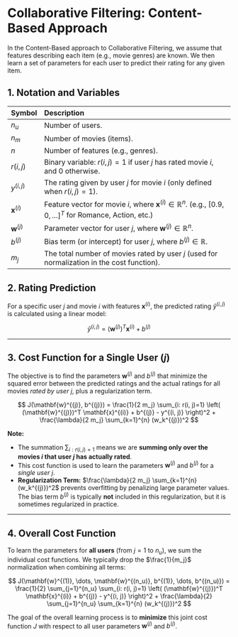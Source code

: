 # Collaborative Filtering: Content-Based Approach

In the Content-Based approach to Collaborative Filtering, we assume that features describing each item (e.g., movie genres) are known. We then learn a set of parameters for each user to predict their rating for any given item.

## 1. Notation and Variables

| Symbol | Description |
| :--- | :--- |
| $n_u$ | Number of users. |
| $n_m$ | Number of movies (items). |
| $n$ | Number of features (e.g., genres). |
| $r(i, j)$ | Binary variable: $r(i, j) = 1$ if user $j$ has rated movie $i$, and $0$ otherwise. |
| $y^{(i, j)}$ | The rating given by user $j$ for movie $i$ (only defined when $r(i, j)=1$). |
| $\mathbf{x}^{(i)}$ | Feature vector for movie $i$, where $\mathbf{x}^{(i)} \in \mathbb{R}^n$. (e.g., $[0.9, 0, \dots]^T$ for Romance, Action, etc.) |
| $\mathbf{w}^{(j)}$ | Parameter vector for user $j$, where $\mathbf{w}^{(j)} \in \mathbb{R}^n$. |
| $b^{(j)}$ | Bias term (or intercept) for user $j$, where $b^{(j)} \in \mathbb{R}$. |
| $m_j$ | The total number of movies rated by user $j$ (used for normalization in the cost function). |

## 2. Rating Prediction

For a specific user $j$ and movie $i$ with features $\mathbf{x}^{(i)}$, the predicted rating $\hat{y}^{(i, j)}$ is calculated using a linear model:

$$
\hat{y}^{(i, j)} = (\mathbf{w}^{(j)})^T \mathbf{x}^{(i)} + b^{(j)}
$$

---

## 3. Cost Function for a Single User ($j$)

The objective is to find the parameters $\mathbf{w}^{(j)}$ and $b^{(j)}$ that minimize the squared error between the predicted ratings and the actual ratings for all movies *rated by user $j$*, plus a regularization term.

$$
J(\mathbf{w}^{(j)}, b^{(j)}) = \frac{1}{2 m_j} \sum_{i: r(i, j)=1} \left( (\mathbf{w}^{(j)})^T \mathbf{x}^{(i)} + b^{(j)} - y^{(i, j)} \right)^2 + \frac{\lambda}{2 m_j} \sum_{k=1}^{n} (w_k^{(j)})^2
$$

**Note:**
* The summation $\sum_{i: r(i, j)=1}$ means we are **summing only over the movies $i$ that user $j$ has actually rated**.
* This cost function is used to learn the parameters $\mathbf{w}^{(j)}$ and $b^{(j)}$ for a *single user $j$*.
* **Regularization Term:** $\frac{\lambda}{2 m_j} \sum_{k=1}^{n} (w_k^{(j)})^2$ prevents overfitting by penalizing large parameter values. The bias term $b^{(j)}$ is typically **not** included in this regularization, but it is sometimes regularized in practice.

---

## 4. Overall Cost Function

To learn the parameters for **all users** (from $j=1$ to $n_u$), we sum the individual cost functions. We typically drop the $\frac{1}{m_j}$ normalization when combining all terms:

$$
J(\mathbf{w}^{(1)}, \dots, \mathbf{w}^{(n_u)}, b^{(1)}, \dots, b^{(n_u)}) = \frac{1}{2} \sum_{j=1}^{n_u} \sum_{i: r(i, j)=1} \left( (\mathbf{w}^{(j)})^T \mathbf{x}^{(i)} + b^{(j)} - y^{(i, j)} \right)^2 + \frac{\lambda}{2} \sum_{j=1}^{n_u} \sum_{k=1}^{n} (w_k^{(j)})^2
$$

The goal of the overall learning process is to **minimize** this joint cost function $J$ with respect to all user parameters $\mathbf{w}^{(j)}$ and $b^{(j)}$.
